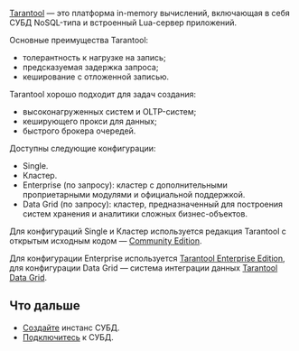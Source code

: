 [Tarantool](https://www.tarantool.io/ru/) — это платформа in-memory вычислений, включающая в себя СУБД NoSQL-типа и встроенный Lua-сервер приложений.

Основные преимущества Tarantool:

- толерантность к нагрузке на запись;
- предсказуемая задержка запроса;
- кеширование с отложенной записью.

Tarantool хорошо подходит для задач создания:

- высоконагруженных систем и OLTP-систем;
- кеширующего прокси для данных;
- быстрого брокера очередей.

Доступны следующие конфигурации:

- Single.
- Кластер.
- Enterprise (по запросу): кластер с дополнительными проприетарными модулями и официальной поддержкой.
- Data Grid (по запросу): кластер, предназначенный для построения систем хранения и аналитики сложных бизнес-объектов.

Для конфигураций Single и Кластер используется редакция Tarantool с открытым исходным кодом — [Community Edition](https://www.tarantool.io/ru/doc/latest/).

Для конфигурации Enterprise используется [Tarantool Enterprise Edition](https://www.tarantool.io/ru/enterprise_doc/), для конфигурации Data Grid — система интеграции данных [Tarantool Data Grid](https://www.tarantool.io/ru/datagrid/).

## Что дальше

- [Создайте](../../../service-management/create) инстанс СУБД.
- [Подключитесь](../../../connect) к СУБД.
